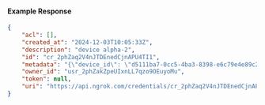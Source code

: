 <!-- Code generated for API Clients. DO NOT EDIT. -->

#### Example Response

```json
{
	"acl": [],
	"created_at": "2024-12-03T10:05:33Z",
	"description": "device alpha-2",
	"id": "cr_2phZaq2V4nJTDEnedCjnAPU4TI1",
	"metadata": "{\"device_id\": \"d5111ba7-0cc5-4ba3-8398-e6c79e4e89c2\"}",
	"owner_id": "usr_2phZakZpeUIxnLL7qzo9OEuyoMu",
	"token": null,
	"uri": "https://api.ngrok.com/credentials/cr_2phZaq2V4nJTDEnedCjnAPU4TI1"
}
```
